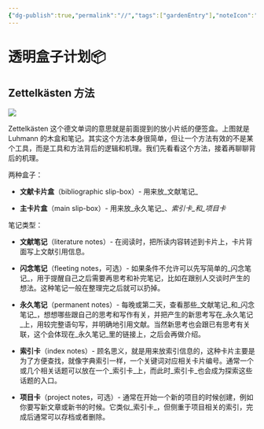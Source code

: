 ```yaml
---
{"dg-publish":true,"permalink":"//","tags":["gardenEntry"],"noteIcon":""}
---
```



# 透明盒子计划📦

## Zettelkästen 方法


![](https://substackcdn.com/image/fetch/w_1456,c_limit,f_auto,q_auto:good,fl_progressive:steep/https%3A%2F%2Fbucketeer-e05bbc84-baa3-437e-9518-adb32be77984.s3.amazonaws.com%2Fpublic%2Fimages%2Fb0ad6563-0fdb-4dbf-b383-1b88fc07d690_635x357.jpeg)


Zettelkästen 这个德文单词的意思就是前面提到的放小片纸的便签盒。上图就是 Luhmann 的木盒和笔记。其实这个方法本身很简单，但让一个方法有效的不是某个工具，而是工具和方法背后的逻辑和机理。我们先看看这个方法，接着再聊聊背后的机理。

两种盒子：

-   **文献卡片盒**（bibliographic slip-box）- 用来放_文献笔记_
    
-   **主卡片盒**（main slip-box）- 用来放_永久笔记_、_索引卡_和_项目卡_
    

笔记类型：

-   **文献笔记**（literature notes）- 在阅读时，把所读内容转述到卡片上，卡片背面写上文献引用信息。
    
-   **闪念笔记**（fleeting notes，可选）- 如果条件不允许可以先写简单的_闪念笔记_，用于提醒自己之后需要再思考和补完笔记，比如在跟别人交谈时产生的想法。这种笔记一般在整理完之后就可以扔掉。
    
-   **永久笔记**（permanent notes）- 每晚或第二天，查看那些_文献笔记_和_闪念笔记_，想想哪些跟自己的思考和写作有关，并把产生的新思考写在_永久笔记_上，用较完整语句写，并明确地引用文献。当然新思考也会跟已有思考有关联，这个会体现在_永久笔记_里的链接上，之后会再做介绍。
    
-   **索引卡**（index notes）- 顾名思义，就是用来放索引信息的，这种卡片主要是为了方便查找，就像字典索引一样，一个关键词对应相关卡片编号。通常一个或几个相关话题可以放在一个_索引卡_上，而此时_索引卡_也会成为探索这些话题的入口。
    
-   **项目卡**（project notes，可选）- 通常在开始一个新的项目的时候创建，例如你要写新文章或新书的时候。它类似_索引卡_，但侧重于项目相关的索引，完成后通常可以存档或者删除。
